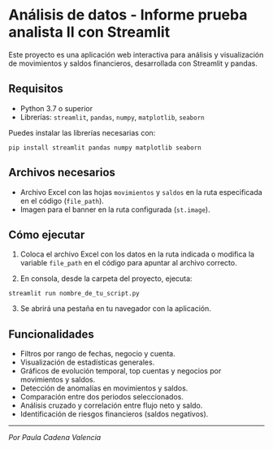 # Análisis de datos - Informe prueba analista II con Streamlit
Este proyecto es una aplicación web interactiva para análisis y visualización de movimientos y saldos financieros, desarrollada con Streamlit y pandas.

## Requisitos
- Python 3.7 o superior
- Librerías: `streamlit`, `pandas`, `numpy`, `matplotlib`, `seaborn`

Puedes instalar las librerías necesarias con:

```
pip install streamlit pandas numpy matplotlib seaborn
```

## Archivos necesarios

- Archivo Excel con las hojas `movimientos` y `saldos` en la ruta especificada en el código (`file_path`).
- Imagen para el banner en la ruta configurada (`st.image`).

## Cómo ejecutar

1. Coloca el archivo Excel con los datos en la ruta indicada o modifica la variable `file_path` en el código para apuntar al archivo correcto.

2. En consola, desde la carpeta del proyecto, ejecuta:

```
streamlit run nombre_de_tu_script.py
```

3. Se abrirá una pestaña en tu navegador con la aplicación.

## Funcionalidades

- Filtros por rango de fechas, negocio y cuenta.
- Visualización de estadísticas generales.
- Gráficos de evolución temporal, top cuentas y negocios por movimientos y saldos.
- Detección de anomalías en movimientos y saldos.
- Comparación entre dos periodos seleccionados.
- Análisis cruzado y correlación entre flujo neto y saldo.
- Identificación de riesgos financieros (saldos negativos).

---

*Por Paula Cadena Valencia*
